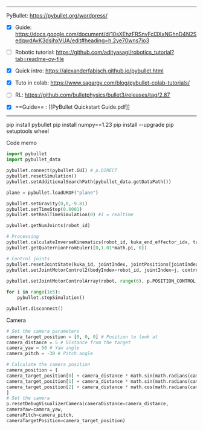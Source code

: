 ****

PyBullet: https://pybullet.org/wordpress/
- [x] Guide: https://docs.google.com/document/d/10sXEhzFRSnvFcl3XxNGhnD4N2SedqwdAvK3dsihxVUA/edit#heading=h.2ye70wns7io3

- [ ] Robotic tutorial: https://github.com/adityasagi/robotics_tutorial?tab=readme-ov-file
- [x] Quick intro: https://alexanderfabisch.github.io/pybullet.html
- [x] Tuto in colab: https://www.sagargv.com/blog/pybullet-colab-tutorials/
- [ ] RL: https://github.com/bulletphysics/bullet3/releases/tag/2.87
- [x] ==Guide== : [[PyBullet Quickstart Guide.pdf]]
****

pip install pybullet 
pip install numpy\==1.23
pip install --upgrade pip setuptools wheel




Code memo

```Python
import pybullet
import pybullet_data

pybullet.connect(pybullet.GUI) # p.DIRECT
pybullet.resetSimulation()
pybullet.setAdditionalSearchPath(pybullet_data.getDataPath())

plane = pybullet.loadURDF("plane")

pybullet.setGravity(0,0,-9.81)
pybullet.setTimeStep(0.0001)
pybullet.setRealTimeSimulation(0) #1 = realtime

pybullet.getNumJoints(robot_id)

# Processing
pybullet.calculateInverseKinematics(robot_id, kuka_end_effector_idx, target_pos)
pybullet.getQuaternionFromEuler([0,1.01*math.pi, 0])

# Control joints
pybullet.resetJointState(kuka_id, jointIndex, jointPositions[jointIndex])
pybullet.setJointMotorControl2(bodyIndex=robot_id, jointIndex=j, controlMode=pybullet.POSITION_CONTROL, targetPosition=joint_poses[j])
		
pybullet.setJointMotorControlArray(robot, range(6), p.POSITION_CONTROL, targetPositions= [0.1]*6)

for i in range(1e5):
	pybullet.stepSimulation()

pybullet.disconnect()
```

Camera
```Python
# Set the camera parameters
camera_target_position = [0, 0, 0] # Position to look at
camera_distance = 5 # Distance from the target
camera_yaw = 50 # Yaw angle
camera_pitch = -30 # Pitch angle

# Calculate the camera position
camera_position = [
camera_target_position[0] + camera_distance * math.sin(math.radians(camera_yaw)) * math.cos(math.radians(camera_pitch)),
camera_target_position[1] + camera_distance * math.sin(math.radians(camera_pitch)),
camera_target_position[2] + camera_distance * math.cos(math.radians(camera_yaw)) * math.cos(math.radians(camera_pitch))
]
# Set the camera
p.resetDebugVisualizerCamera(cameraDistance=camera_distance,
cameraYaw=camera_yaw,
cameraPitch=camera_pitch,
cameraTargetPosition=camera_target_position)
```



